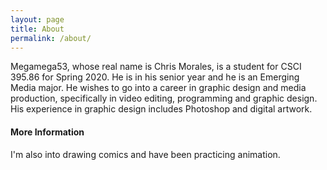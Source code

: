 ```yaml
---
layout: page
title: About
permalink: /about/
---
```


  Megamega53, whose real name is Chris Morales, is a student for CSCI 395.86 for Spring 2020. He is in his 
senior year and he is an Emerging Media major. He wishes to go into a career in graphic design and media production, specifically in video editing, programming and graphic design. His experience in graphic design includes Photoshop and digital artwork.

#### More Information

I'm also into drawing comics and have been practicing animation. 

